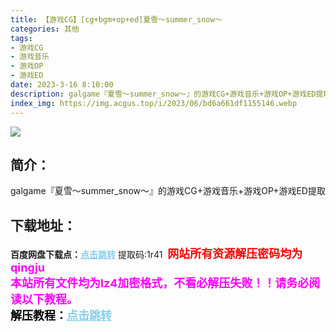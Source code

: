 ```yaml
---
title: 【游戏CG】[cg+bgm+op+ed]夏雪～summer_snow～
categories: 其他
tags:
- 游戏CG
- 游戏音乐
- 游戏OP
- 游戏ED
date: 2023-3-16 8:10:00
description: galgame『夏雪～summer_snow～』的游戏CG+游戏音乐+游戏OP+游戏ED提取
index_img: https://img.acgus.top/i/2023/06/bd6a661df1155146.webp
---
```

![](https://img.acgus.top/i/2023/06/bd6a661df1155146.webp)
## 简介：
galgame『夏雪～summer_snow～』的游戏CG+游戏音乐+游戏OP+游戏ED提取
<br>






## 下载地址：
<b>百度网盘下载点：</b><a href="https://pan.baidu.com/s/17KR1SgQjHDFQ6CpOVMS4OA?pwd=1r41" style="color: #87CEEB;"><b>点击跳转</b></a> 提取码:1r41
<a style="padding: 0" href="https://post.qingju.org/AD/"><img style="max-width:100%" src="https://img.acgus.top/i/2024/07/478f689b8021d8d499ab43d21acf137a.gif" alt=""></a>
<b><font color=#FF0000 size=4>网站所有资源解压密码均为</b></font><b><font color=#FF00FF size=4>qingju</font><font color=#FF0000 ></font></b><br><b><font color=#FF00FF size=4>本站所有文件均为lz4加密格式，不看必解压失败！！请务必阅读以下教程。</b></font><br><b><font color=#000 size=4>解压教程：</b><a href="https://post.qingju.org/tutorial/000/" style="color: #87CEEB;"><b>点击跳转</b></a>